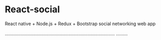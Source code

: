 # React-social
React native + Node.js + Redux + Bootstrap social networking web app

.....................................................................................
.........